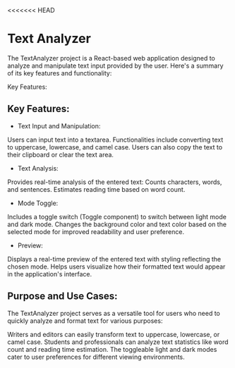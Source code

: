 <<<<<<< HEAD

# Text Analyzer

The TextAnalyzer project is a React-based web application designed to analyze and manipulate text input provided by the user. Here's a summary of its key features and functionality:

Key Features:
## Key Features:

 - Text Input and Manipulation:

Users can input text into a textarea.
Functionalities include converting text to uppercase, lowercase, and camel case.
Users can also copy the text to their clipboard or clear the text area.

 - Text Analysis:

Provides real-time analysis of the entered text:
Counts characters, words, and sentences.
Estimates reading time based on word count.

 - Mode Toggle:

Includes a toggle switch (Toggle component) to switch between light mode and dark mode.
Changes the background color and text color based on the selected mode for improved readability and user preference.

 - Preview:

Displays a real-time preview of the entered text with styling reflecting the chosen mode.
Helps users visualize how their formatted text would appear in the application's interface.

## Purpose and Use Cases:


The TextAnalyzer project serves as a versatile tool for users who need to quickly analyze and format text for various purposes:

Writers and editors can easily transform text to uppercase, lowercase, or camel case.
Students and professionals can analyze text statistics like word count and reading time estimation.
The toggleable light and dark modes cater to user preferences for different viewing environments.
```
